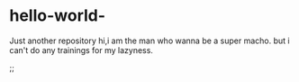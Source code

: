 # hello-world-
Just another repository
hi,i am the man who wanna be a super macho.
but i can't do any trainings for my lazyness.


;;
